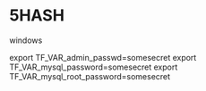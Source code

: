 # 5HASH


windows 

export TF_VAR_admin_passwd=somesecret
export TF_VAR_mysql_password=somesecret
export TF_VAR_mysql_root_password=somesecret